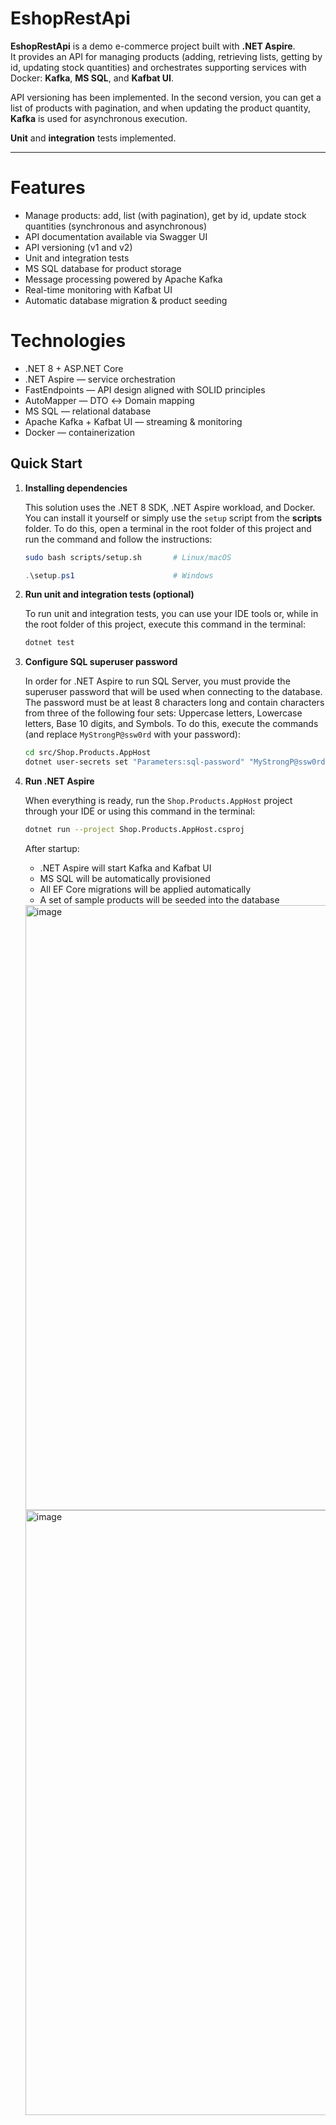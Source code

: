 # EshopRestApi

**EshopRestApi** is a demo e-commerce project built with **.NET Aspire**.  
It provides an API for managing products (adding, retrieving lists, getting by id, updating stock quantities) and orchestrates supporting services with Docker: **Kafka**, **MS SQL**, and **Kafbat UI**.

API versioning has been implemented. In the second version, you can get a list of products with pagination, and when updating the product quantity, **Kafka** is used for asynchronous execution. 

**Unit** and **integration** tests implemented. 

---

# Features
* Manage products: add, list (with pagination), get by id, update stock quantities (synchronous and asynchronous)
* API documentation available via Swagger UI
* API versioning (v1 and v2)
* Unit and integration tests
* MS SQL database for product storage
* Message processing powered by Apache Kafka
* Real-time monitoring with Kafbat UI
* Automatic database migration & product seeding

# Technologies
* .NET 8 + ASP.NET Core
* .NET Aspire — service orchestration
* FastEndpoints — API design aligned with SOLID principles
* AutoMapper — DTO ↔ Domain mapping
* MS SQL — relational database
* Apache Kafka + Kafbat UI — streaming & monitoring
* Docker — containerization

## Quick Start

1. **Installing dependencies**  

    This solution uses the .NET 8 SDK, .NET Aspire workload, and Docker. You can install it yourself or simply use the `setup` script from the **scripts** folder. To do this, open a terminal in the root folder of this project and run the command and follow the instructions:
   ```bash
   sudo bash scripts/setup.sh       # Linux/macOS
   ```
   
   ```powershell
   .\setup.ps1                      # Windows
   ```

2. **Run unit and integration tests (optional)**

   To run unit and integration tests, you can use your IDE tools or, while in the root folder of this project, execute this command in the terminal:
   ```bash 
   dotnet test
   ```

3. **Configure SQL superuser password**

   In order for .NET Aspire to run SQL Server, you must provide the superuser password that will be used when connecting to the database. The password must be at least 8 characters long and contain characters from three of the following four sets: Uppercase letters, Lowercase letters, Base 10 digits, and Symbols. To do this, execute the commands (and replace `MyStrongP@ssw0rd` with your password): 
   ```bash
   cd src/Shop.Products.AppHost
   dotnet user-secrets set "Parameters:sql-password" "MyStrongP@ssw0rd"
   ```

4. **Run .NET Aspire**

   When everything is ready, run the `Shop.Products.AppHost` project through your IDE or using this command in the terminal:

   ```bash
   dotnet run --project Shop.Products.AppHost.csproj
   ```

   After startup:
    * .NET Aspire will start Kafka and Kafbat UI
    * MS SQL will be automatically provisioned
    * All EF Core migrations will be applied automatically
    * A set of sample products will be seeded into the database

   <img width="1570" height="968" alt="image" src="https://github.com/user-attachments/assets/84a62bc2-9033-4d06-8fd3-93ffe003869a" />
   <img width="1570" height="968" alt="image" src="https://github.com/user-attachments/assets/db570847-bfde-4a49-b34a-60acd47e873a" />    
